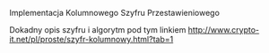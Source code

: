 Implementacja Kolumnowego Szyfru Przestawieniowego

Dokadny opis szyfru i algorytm pod tym linkiem http://www.crypto-it.net/pl/proste/szyfr-kolumnowy.html?tab=1
